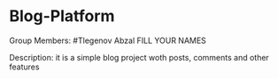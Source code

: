 # Blog-Platform
Group Members:
#Tlegenov Abzal
FILL YOUR NAMES

Description:
it is a simple blog project woth posts, comments and other features
